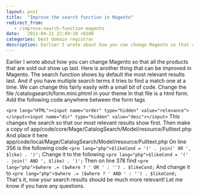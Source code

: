 ```yaml
---
layout: post
title:  "Improve the search function in Magento"
redirect_from:
   - /improve-search-function-magento
date:   2012-04-21 22:49:10 +0100
categories: best domain registrar
description: Earlier I wrote about how you can change Magento so that all the products that are sold out show up last. Here is another thing that can be improved in Magento. The search function shows by default th
---
```


Earlier I wrote about how you can change Magento so that all the products that are sold out show up last. Here is another thing that can be improved in Magento. The search function shows by default the most relevant results last. And if you have multiple search terms it tries to find a match one at a time. We can change this fairly easily with a small bit of code. Change the file /catalogsearch/form.mini.phtml in your theme In that file is a html form. Add the following code anywhere between the form tags

`<pre lang="HTML"><input name="order" type="hidden" value="relevance"></input><input name="dir" type="hidden" value="desc"></input>` This changes the search so that our most relevant results show first. Then make a copy of app/code/core/Mage/CatalogSearch/Model/resource/Fulltext.php And place it here app/code/local/Mage/CatalogSearch/Model/resource/Fulltext.php On line 356 is the following code `<pre lang="php">$likeCond = '(' . join(' OR ', $like) . ')';` Change it to the following `<pre lang="php">$likeCond = '(' . join(' AND ', $like) . ')';` Then on line 378 find `<pre lang="php">$where .= ($where ? ' OR ' : '') . $likeCond;` And change it to `<pre lang="php">$where .= ($where ? ' AND ' : '') . $likeCond;` That's it, now your search results should be much more relevant! Let me know if you have any questions. 
